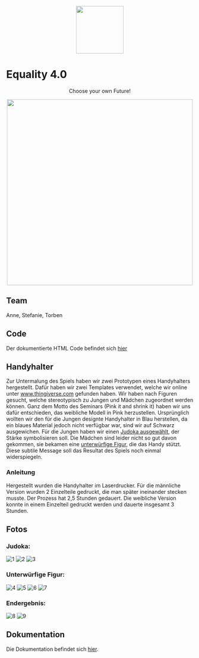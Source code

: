 <p align="center">
    <img src="Equality40.png" height="128">
</p>

# Equality 4.0

<p align="center">Choose your own Future!<p>
<p align="center" alt='Screenshot; Frage: "Wer ist eher dein Vorbild?" Antwortmöglichkeiten: "Barbie", "Superman"'>
    <img src="future.png" height="500">
</p>

## Team

Anne, Stefanie, Torben

## Code

Der dokumentierte HTML Code befindet sich [hier](docs/index.html)

## Handyhalter

Zur Untermalung des Spiels haben wir zwei Prototypen eines Handyhalters hergestellt. Dafür haben wir zwei Templates verwendet, welche wir online unter www.thingiverse.com gefunden haben. Wir haben nach Figuren gesucht, welche stereotypisch zu Jungen und Mädchen zugeordnet werden können.
Ganz dem Motto des Seminars (Pink it and shrink it) haben wir uns dafür entschieden, das weibliche Modell in Pink herzustellen. Ursprünglich wollten wir den für die Jungen designte Handyhalter in Blau herstellen, da ein blaues Material jedoch nicht verfügbar war, sind wir auf Schwarz ausgewichen. Für die Jungen haben wir einen [Judoka ausgewählt](https://www.thingiverse.com/thing:3066054), der Stärke symbolisieren soll. Die Mädchen sind leider nicht so gut davon gekommen, sie bekamen eine [unterwürfige Figur](https://www.thingiverse.com/thing:617664), die das Handy stützt. Diese subtile Message soll das Resultat des Spiels noch einmal widerspiegeln.

### Anleitung

Hergestellt wurden die Handyhalter im Laserdrucker. Für die männliche Version wurden 2 Einzelteile gedruckt, die man später ineinander stecken musste. Der Prozess hat 2,5 Stunden gedauert. Die weibliche Version konnte in einem Einzelteil gedruckt werden und dauerte insgesamt 3 Stunden.

## Fotos

### Judoka:

![1](Fotos/1.jpg) ![2](Fotos/2.jpg) ![3](Fotos/3.jpg)

### Unterwürfige Figur:

![4](Fotos/4.jpg) ![5](Fotos/5.jpg) ![6](Fotos/6.jpg) ![7](Fotos/7.jpg)

### Endergebnis:

![8](Fotos/8.jpg) ![9](Fotos/9.jpg)

## Dokumentation

Die Dokumentation befindet sich [hier](dokumentation.pdf).
